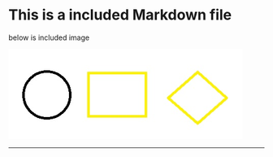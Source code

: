 # This is a included Markdown file

below is included image

![Embedded Image](embed_image.jpg)

-----
